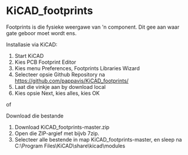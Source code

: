 # KiCAD_footprints

Footprints is die fysieke weergawe van 'n component. Dit gee aan waar gate geboor moet wordt ens.

Installasie via KiCAD:
1. Start KiCAD
2. Kies PCB Footprint Editor
3. Kies menu Preferences, Footprints Libraries Wizard
4. Selecteer opsie Github Repository na https://github.com/pappavis/KiCAD_footprints/
5. Laat die vinkje aan by download local
6. Kies opsie Next, kies alles, kies OK

of

Download die bestande
1. Download KiCAD_footprints-master.zip
2. Open die ZIP-argief met bijvb 7zip.
3. Selecteer alle bestende in map KiCAD_footprints-master, en sleep na C:\Program Files\KiCAD\share\kicad\modules
